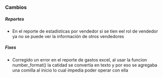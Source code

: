 <h3>Cambios</h3>
<h5>Reportes</h5>
<ul>
    <li>En el reporte de estadísticas por vendedor si se tien eel rol de vendedor ya no se puede ver la información de otros vendedores</li>
</ul>

<h5>Fixes</h5>
<ul>
    <li>Corregido un error en el reporte de gastos excel, al usar la funcion number_format() la catidad se convertía en texto y por eso se agregaba una comilla al inicio lo cual impedía poder operar con ella</li>
</ul>